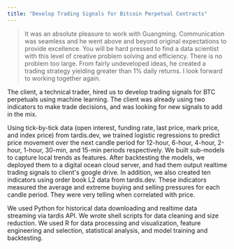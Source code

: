 ```yaml
---
title: "Develop Trading Signals for Bitcoin Perpetual Contracts"
---
```


>It was an absolute pleasure to work with Guangming. Communication was seamless and he went above and beyond original expectations to provide excellence. You will be hard pressed to find a data scientist with this level of creative problem solving and efficiency. There is no problem too large. From fairly undeveloped ideas, he created a trading strategy yielding greater than 1% daily returns. I look forward to working together again.

The client, a technical trader, hired us to develop trading signals for BTC perpetuals using machine learning. The client was already using two indicators to make trade decisions, and was looking for new signals to add in the mix.

Using tick-by-tick data (open interest, funding rate, last price, mark price, and index price) from tardis.dev, we trained logistic regressions to predict price movement over the next candle period for 12-hour, 6-hour, 4-hour, 2-hour, 1-hour, 30-min, and 15-min periods respectively. We built sub-models to capture local trends as features. After backtesting the models, we deployed them to a digital ocean cloud server, and had them output realtime trading signals to client's google drive. In addition, we also created ten indicators using order book L2 data from tardis.dev. These indicators measured the average and extreme buying and selling pressures for each candle period. They were very telling when correlated with price.

We used Python for historical data downloading and realtime data streaming via tardis API. We wrote shell scripts for data cleaning and size reduction. We used R for data processing and visualization, feature engineering and selection, statistical analysis, and model training and backtesting.